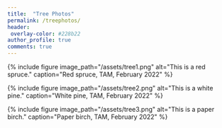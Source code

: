 ```yaml
---
title:  "Tree Photos"
permalink: /treephotos/
header:
 overlay-color: #228b22
author_profile: true
comments: true
---
```



{% include figure image_path="/assets/tree1.png" alt="This is a red spruce." caption="Red spruce, TAM, February 2022" %}


{% include figure image_path="/assets/tree2.png" alt="This is a white pine." caption="White pine, TAM, February 2022" %}


{% include figure image_path="/assets/tree3.png" alt="This is a paper birch." caption="Paper birch, TAM, February 2022" %}